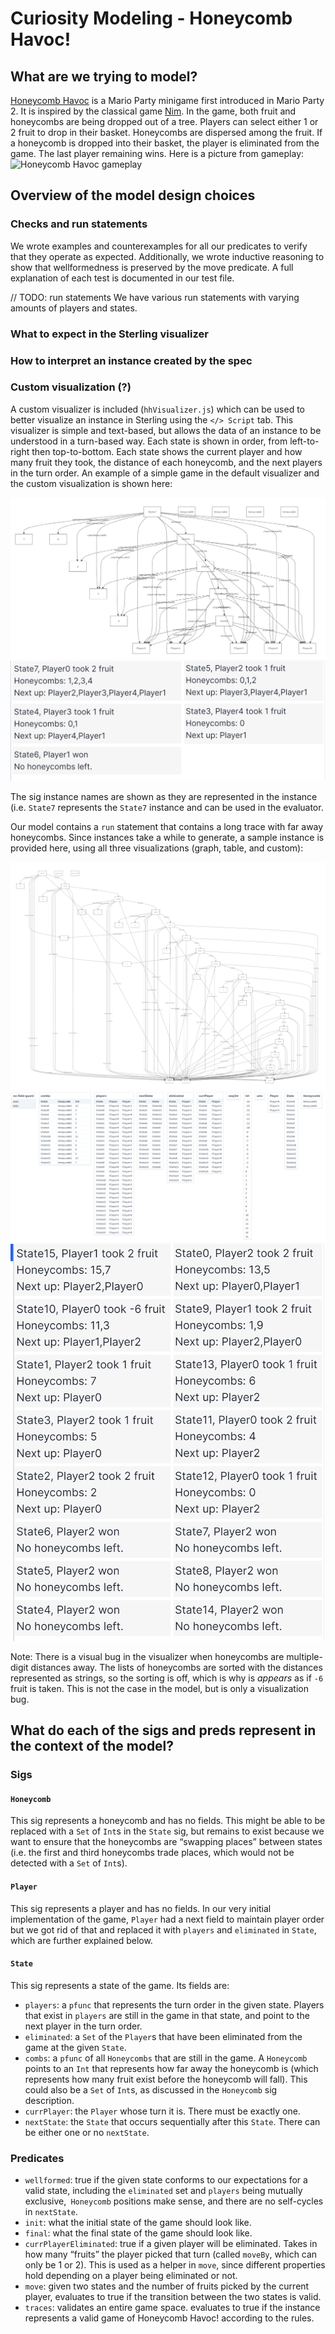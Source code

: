 # Curiosity Modeling - Honeycomb Havoc!

## What are we trying to model?
[Honeycomb Havoc](https://www.mariowiki.com/Honeycomb_Havoc) is a Mario Party minigame first introduced in Mario Party 2. It is inspired by the classical game [Nim](https://en.wikipedia.org/wiki/Nim). In the game, both fruit and honeycombs are being dropped out of a tree. Players can select either 1 or 2 fruit to drop in their basket. Honeycombs are dispersed among the fruit. If a honeycomb is dropped into their basket, the player is eliminated from the game. The last player remaining wins. Here is a picture from gameplay:
![Honeycomb Havoc gameplay](https://i.ytimg.com/vi/x-gw57R9-vg/maxresdefault.jpg) 



## Overview of the model design choices
### Checks and run statements
We wrote examples and counterexamples for all our predicates to verify that they operate as expected. Additionally, we wrote inductive reasoning to show that wellformedness is preserved by the move predicate. A full explanation of each test is documented in our test file.

// TODO: run statements
We have various run statements with varying amounts of players and states.

### What to expect in the Sterling visualizer

### How to interpret an instance created by the spec

### Custom visualization (?)
A custom visualizer is included (`hhVisualizer.js`) which can be used to better visualize an instance in Sterling using the `</> Script` tab. This visualizer is simple and text-based, but allows the data of an instance to be understood in a turn-based way. Each state is shown in order, from left-to-right then top-to-bottom. Each state shows the current player and how many fruit they took, the distance of each honeycomb, and the next players in the turn order. An example of a simple game in the default visualizer and the custom visualization is shown here:

![Default visualization of a basic game](/hh-default-simple.png)
![Custom visualization of a basic game](/hh-vis-simple.png)

The sig instance names are shown as they are represented in the instance (i.e. `State7` represents the `State7` instance and can be used in the evaluator.

Our model contains a `run` statement that contains a long trace with far away honeycombs. Since instances take a while to generate, a sample instance is provided here, using all three visualizations (graph, table, and custom):

![Default visualization of a complex game](/hh-graph.png)
![Table visualization of a complex game](/hh-table.png)
![Custom visualization of a complex game](/hh-vis.png)

Note: There is a visual bug in the visualizer when honeycombs are multiple-digit distances away. The lists of honeycombs are sorted with the distances represented as strings, so the sorting is off, which is why is *appears* as if `-6` fruit is taken. This is not the case in the model, but is only a visualization bug.



## What do each of the sigs and preds represent in the context of the model?
### Sigs
#### `Honeycomb`
This sig represents a honeycomb and has no fields. This might be able to be replaced with a `Set` of `Int`s in the `State` sig, but remains to exist because we want to ensure that the honeycombs are “swapping places” between states (i.e. the first and third honeycombs trade places, which would not be detected with a `Set` of `Int`s).
#### `Player`
This sig represents a player and has no fields. In our very initial implementation of the game, `Player` had a next field to maintain player order but we got rid of that and replaced it with `players` and `eliminated` in `State`, which are further explained below.
#### `State`
This sig represents a state of the game.
Its fields are:
* `players`: a `pfunc` that represents the turn order in the given state. Players that exist in `players` are still in the game in that state, and point to the next player in the turn order.
* `eliminated`: a `Set` of the `Player`s that have been eliminated from the game at the given `State`.
* `combs`: a `pfunc` of all `Honeycombs` that are still in the game. A `Honeycomb` points to an `Int` that represents how far away the honeycomb is (which represents how many fruit exist before the honeycomb will fall). This could also be a `Set` of `Int`s, as discussed in the `Honeycomb` sig description.
* `currPlayer`: the `Player` whose turn it is. There must be exactly one.
* `nextState`: the `State` that occurs sequentially after this `State`. There can be either one or no `nextState`.

### Predicates
* `wellformed`: true if the given state conforms to our expectations for a valid state, including the `eliminated` set and `players` being mutually exclusive,` Honeycomb` positions make sense, and there are no self-cycles in `nextState`.
* `init`: what the initial state of the game should look like. 
* `final`: what the final state of the game should look like.
* `currPlayerEliminated`: true if a given player will be eliminated. Takes in how many “fruits” the player picked that turn (called `moveBy`, which can only be 1 or 2). This is used as a helper in `move`, since different properties hold depending on a player being eliminated or not.
* `move`: given two states and the number of fruits picked by the current player, evaluates to true if the transition between the two states is valid. 
* `traces`: validates an entire game space. evaluates to true if the instance represents a valid game of Honeycomb Havoc! according to the rules.

